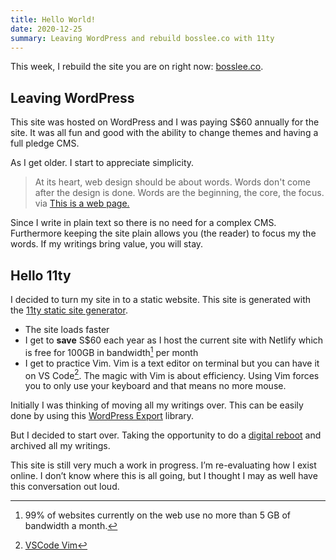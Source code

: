 ```yaml
---
title: Hello World! 
date: 2020-12-25
summary: Leaving WordPress and rebuild bosslee.co with 11ty
---
```


This week, I rebuild the site you are on right now: [bosslee.co](/). 

## Leaving WordPress
This site was hosted on WordPress and I was paying S$60 annually for the site. It was all fun and good with the ability to change themes and having a full pledge CMS. 

As I get older. I start to appreciate simplicity. 

> At its heart, web design should be about words. Words don't come after the design is done. Words are the beginning, the core, the focus. via [This is a web page.](https://justinjackson.ca/words.html)

Since I write in plain text so there is no need for a complex CMS. Furthermore keeping the site plain allows you (the reader) to focus my the words. If my writings bring value, you will stay.

## Hello 11ty

I decided to turn my site in to a static website. This site is generated with the [11ty static site generator](https://www.11ty.dev/).

- The site loads faster
- I get to **save** S$60 each year as I host the current site with Netlify which is free for 100GB in bandwidth[^1] per month
- I get to practice Vim. Vim is a text editor on terminal but you can have it on VS Code[^2]. The magic with Vim is about efficiency. Using Vim forces you to only use your keyboard and that means no more mouse. 

Initially I was thinking of moving all my writings over. This can be easily done by using this [WordPress Export](https://github.com/lonekorean/wordpress-export-to-markdown) library. 

But I decided to start over. 
Taking the opportunity to do a [digital reboot](/about) and archived all my writings.

This site is still very much a work in progress. I’m re-evaluating how I exist online. I don’t know where this is all going, but I thought I may as well have this conversation out loud. 
 
[^1]: 99% of websites currently on the web use no more than 5 GB of bandwidth a month.
[^2]: [VSCode Vim](https://github.com/VSCodeVim/Vim)
